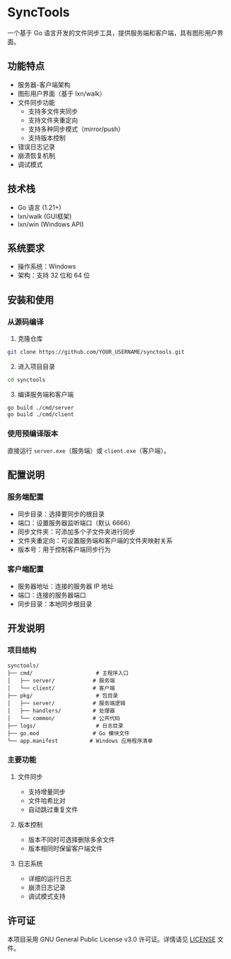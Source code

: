 # SyncTools

一个基于 Go 语言开发的文件同步工具，提供服务端和客户端，具有图形用户界面。

## 功能特点

- 服务器-客户端架构
- 图形用户界面（基于 lxn/walk）
- 文件同步功能
  - 支持多文件夹同步
  - 支持文件夹重定向
  - 支持多种同步模式（mirror/push）
  - 支持版本控制
- 错误日志记录
- 崩溃恢复机制
- 调试模式

## 技术栈

- Go 语言 (1.21+)
- lxn/walk (GUI框架)
- lxn/win (Windows API)

## 系统要求

- 操作系统：Windows
- 架构：支持 32 位和 64 位

## 安装和使用

### 从源码编译

1. 克隆仓库
```bash
git clone https://github.com/YOUR_USERNAME/synctools.git
```

2. 进入项目目录
```bash
cd synctools
```

3. 编译服务端和客户端
```bash
go build ./cmd/server
go build ./cmd/client
```

### 使用预编译版本

直接运行 `server.exe`（服务端）或 `client.exe`（客户端）。

## 配置说明

### 服务端配置

- 同步目录：选择要同步的根目录
- 端口：设置服务器监听端口（默认 6666）
- 同步文件夹：可添加多个子文件夹进行同步
- 文件夹重定向：可设置服务端和客户端的文件夹映射关系
- 版本号：用于控制客户端同步行为

### 客户端配置

- 服务器地址：连接的服务器 IP 地址
- 端口：连接的服务器端口
- 同步目录：本地同步根目录

## 开发说明

### 项目结构

```
synctools/
├── cmd/                    # 主程序入口
│   ├── server/            # 服务端
│   └── client/            # 客户端
├── pkg/                    # 包目录
│   ├── server/            # 服务端逻辑
│   ├── handlers/          # 处理器
│   └── common/            # 公共代码
├── logs/                   # 日志目录
├── go.mod                 # Go 模块文件
└── app.manifest          # Windows 应用程序清单
```

### 主要功能

1. 文件同步
   - 支持增量同步
   - 文件哈希比对
   - 自动跳过重复文件

2. 版本控制
   - 版本不同时可选择删除多余文件
   - 版本相同时保留客户端文件

3. 日志系统
   - 详细的运行日志
   - 崩溃日志记录
   - 调试模式支持

## 许可证

本项目采用 GNU General Public License v3.0 许可证。详情请见 [LICENSE](LICENSE) 文件。 